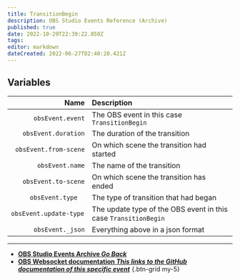 ```yaml
---
title: TransitionBegin
description: OBS Studio Events Reference (Archive)
published: true
date: 2022-10-29T22:39:22.850Z
tags: 
editor: markdown
dateCreated: 2022-06-27T02:40:20.421Z
---
```


## Variables
Name | Description
----:|:------------
`obsEvent.event` | The OBS event in this case `TransitionBegin`
`obsEvent.duration` | The duration of the transition
`obsEvent.from-scene` | On which scene the transition had started
`obsEvent.name` | The name of the transition
`obsEvent.to-scene` | On which scene the transition has ended
`obsEvent.type	` | The type of transition that had began
`obsEvent.update-type	` | The update type of the OBS event in this case `TransitionBegin`
`obsEvent._json` | Everything above in a json format
---

- [<i class="mdi mdi-chevron-left"></i>**OBS Studio Events Archive *Go Back***](/Broadcasters/OBS/Archive/Events)
- [<i class="mdi mdi-github"></i> **OBS Websocket documentation *This links to the GitHub documentation of this specific event***](https://github.com/obsproject/obs-websocket/blob/4.x-current/docs/generated/protocol.md#transitionbegin)
{.btn-grid my-5}